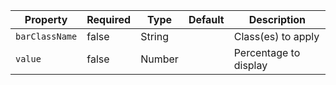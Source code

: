 Property        | Required   | Type      | Default   | Description
--------------- | ---------- | --------- | --------- | ------------
`barClassName`  | false      | String    |           | Class(es) to apply
`value`         | false      | Number    |           | Percentage to display